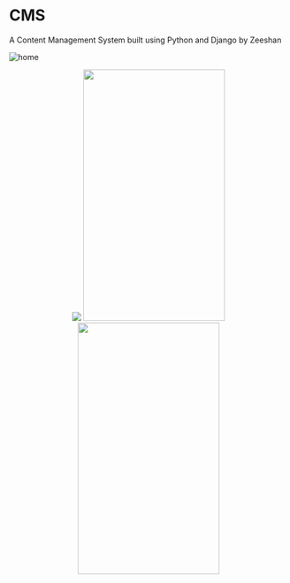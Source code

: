 # CMS
 A Content Management System built using Python and Django by Zeeshan
 
![home](https://user-images.githubusercontent.com/35701613/111859637-490b1800-8968-11eb-9fcb-3f9a03f5ab92.png)


<p align="center">
  <img src="https://user-images.githubusercontent.com/35701613/111859637-490b1800-8968-11eb-9fcb-3f9a03f5ab92.png">
  <img src="screen2.png" width="256" height="455">
  <img src="screen3.png" width="256" height="455">
</p>
